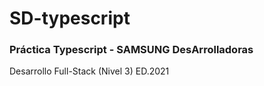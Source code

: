 # SD-typescript

### Práctica Typescript - SAMSUNG DesArrolladoras
Desarrollo Full-Stack (Nivel 3) ED.2021
